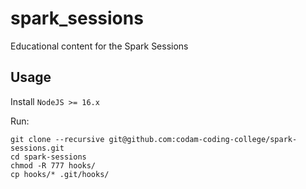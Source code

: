 # spark_sessions

Educational content for the Spark Sessions

## Usage
Install `NodeJS >= 16.x`

Run:
```
git clone --recursive git@github.com:codam-coding-college/spark-sessions.git
cd spark-sessions
chmod -R 777 hooks/
cp hooks/* .git/hooks/
```
